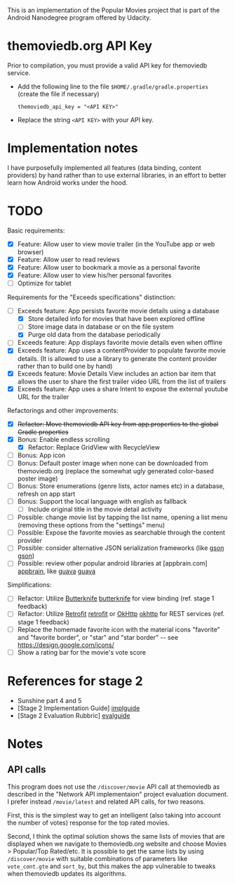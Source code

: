 This is an implementation of the Popular Movies project that is part of the
Android Nanodegree program offered by Udacity.

themoviedb.org API Key
======================

Prior to compilation, you must provide a valid API key for themoviedb
service.

  * Add the following line to the file `$HOME/.gradle/gradle.properties` (create the file if necessary)

        themoviedb_api_key = "<API KEY>"
          
  
  * Replace the string `<API KEY>` with your API key.

Implementation notes
====================

I have purposefully implemented all features (data binding, content providers) by hand rather than to use external libraries, in an effort to better learn how Android works under the hood.

TODO
====

Basic requirements:
  - [x] Feature: Allow user to view movie trailer (in the YouTube app or web browser)
  - [x] Feature: Allow user to read reviews
  - [x] Feature: Allow user to bookmark a movie as a personal favorite
  - [x] Feature: Allow user to view his/her personal favorites
  - [ ] Optimize for tablet

Requirements for the "Exceeds specifications" distinction:
  - [ ] Exceeds feature: App persists favorite movie details using a database
    - [x] Store detailed info for movies that have been explored offline
    - [ ] Store image data in database or on the file system
    - [x] Purge old data from the database periodically
  - [ ] Exceeds feature: App displays favorite movie details even when offline
  - [x] Exceeds feature: App uses a contentProvider to populate favorite movie details. (It is allowed to use a library to generate the content provider rather than to build one by hand)
  - [x] Exceeds feature: Movie Details View includes an action bar item that allows the user to share the first trailer video URL from the list of trailers
  - [x] Exceeds feature: App uses a share Intent to expose the external youtube URL for the trailer

Refactorings and other improvements:
  - [x] ~~Refactor: Move themoviedb API key from app.properties to the global Gradle properties~~
  - [x] Bonus: Enable endless scrolling
    - [x] Refactor: Replace GridView with RecycleView
  - [ ] Bonus: App icon
  - [ ] Bonus: Default poster image when none can be downloaded from themoviedb.org (replace the somewhat ugly generated color-based poster image)
  - [ ] Bonus: Store enumerations (genre lists, actor names etc) in a database, refresh on app start
  - [ ] Bonus: Support the local language with english as fallback
    - [ ] Include original title in the movie detail activity
  - [ ] Possible: change movie list by tapping the list name, opening a list menu (removing these options from the "settings" menu)
  - [ ] Possible: Expose the favorite movies as searchable through the content provider
  - [ ] Possible: consider alternative JSON serialization frameworks (like [gson] [gson])
  - [ ] Possible: review other popular android libraries at [appbrain.com] [appbrain], like [guava] [guava]

Simplifications:

  - [ ] Refactor: Utilize [Butterknife] [butterknife] for view binding (ref. stage 1 feedback)
  - [ ] Refactor: Utilize [Retrofit] [retrofit] or [OkHttp] [okhttp] for REST services (ref. stage 1 feedback)
  - [ ] Replace the homemade favorite icon with the material icons "favorite" and "favorite border", or "star" and "star border" -- see https://design.google.com/icons/
  - [ ] Show a rating bar for the movie's vote score

  [appbrain]: http://www.appbrain.com/stats/libraries/dev
  [butterknife]: http://jakewharton.github.io/butterknife/
  [gson]: https://github.com/google/gson
  [guava]: https://github.com/google/guava
  [retrofit]: http://square.github.io/retrofit/
  [okhttp]: https://github.com/square/okhttp

References for stage 2
======================
  * Sunshine part 4 and 5
  * [Stage 2 Implementation Guide] [implguide]
  * [Stage 2 Evaluation Rubbric] [evalguide]

  [implguide]: https://docs.google.com/document/d/1ZlN1fUsCSKuInLECcJkslIqvpKlP7jWL2TP9m6UiA6I/pub?embedded=true
  [evalguide]: https://docs.google.com/document/d/11JDnp_WTNGcIm_gs1raroUuDyxo9H_WsQxnpeozMov4/pub?embedded=true

Notes
=====

API calls
---------

This program does not use the `/discover/movie` API call at themoviedb as described in the "Network API implementaion" project evaluation document. I prefer instead `/movie/latest` and related API calls, for two reasons.

First, this is the simplest way to get an intelligent (also taking into account the number of votes) response for the top rated movies.

Second, I think the optimal solution shows the same lists of movies that are displayed when we navigate to themoviedb.org website and choose Movies > Popular/Top Rated/etc. It is possible to get the same lists by using `/discover/movie` with suitable combinations of parameters like `vote_cont.gte` and `sort_by`, but this makes the app vulnerable to tweaks when themoviedb updates its algorithms.


